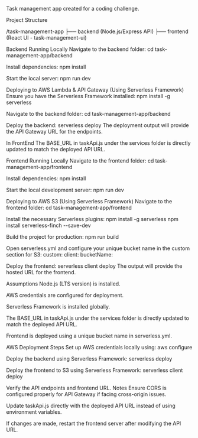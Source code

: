 Task management app created for a coding challenge.

Project Structure

/task-management-app
  ├── backend (Node.js/Express API)
  ├── frontend (React UI - task-management-ui)

Backend
Running Locally
Navigate to the backend folder:
cd task-management-app/backend

Install dependencies:
npm install


Start the local server:
npm run dev

Deploying to AWS Lambda & API Gateway (Using Serverless Framework)
Ensure you have the Serverless Framework installed:
npm install -g serverless

Navigate to the backend folder:
cd task-management-app/backend

Deploy the backend:
serverless deploy
The deployment output will provide the API Gateway URL for the endpoints.

In FrontEnd The BASE_URL in taskApi.js under the services folder is directly updated to match the deployed API URL.

Frontend
Running Locally
Navigate to the frontend folder:
cd task-management-app/frontend

Install dependencies:
npm install

Start the local development server:
npm run dev

Deploying to AWS S3 (Using Serverless Framework)
Navigate to the frontend folder:
cd task-management-app/frontend

Install the necessary Serverless plugins:
npm install -g serverless
npm install serverless-finch --save-dev

Build the project for production:
npm run build

Open serverless.yml and configure your unique bucket name in the custom section for S3:
custom:
  client:
    bucketName: <unique-bucket-name>

Deploy the frontend:
serverless client deploy
The output will provide the hosted URL for the frontend.

Assumptions
Node.js (LTS version) is installed.

AWS credentials are configured for deployment.

Serverless Framework is installed globally.

The BASE_URL in taskApi.js under the services folder is directly updated to match the deployed API URL.

Frontend is deployed using a unique bucket name in serverless.yml.

AWS Deployment Steps
Set up AWS credentials locally using:
aws configure

Deploy the backend using Serverless Framework:
serverless deploy

Deploy the frontend to S3 using Serverless Framework:
serverless client deploy

Verify the API endpoints and frontend URL.
Notes
Ensure CORS is configured properly for API Gateway if facing cross-origin issues.

Update taskApi.js directly with the deployed API URL instead of using environment variables.

If changes are made, restart the frontend server after modifying the API URL.
